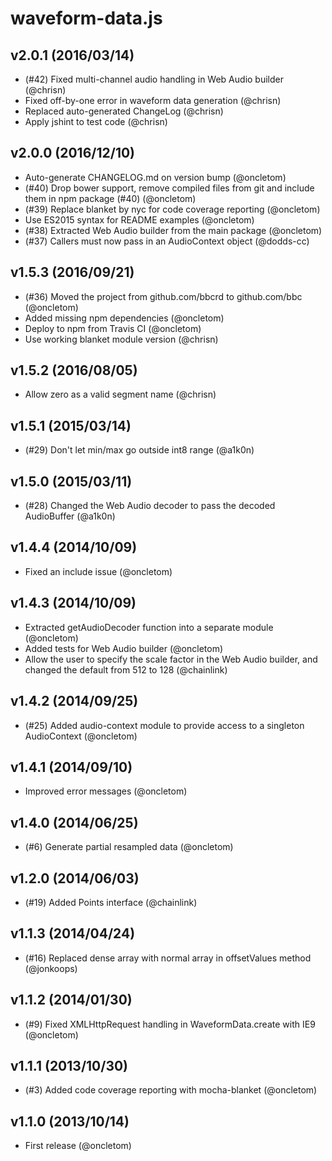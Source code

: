 # waveform-data.js

## v2.0.1 (2016/03/14)

 * (#42) Fixed multi-channel audio handling in Web Audio builder (@chrisn)
 * Fixed off-by-one error in waveform data generation (@chrisn)
 * Replaced auto-generated ChangeLog (@chrisn)
 * Apply jshint to test code (@chrisn)

## v2.0.0 (2016/12/10)

 * Auto-generate CHANGELOG.md on version bump (@oncletom)
 * (#40) Drop bower support, remove compiled files from git and include them in
   npm package (#40) (@oncletom)
 * (#39) Replace blanket by nyc for code coverage reporting (@oncletom)
 * Use ES2015 syntax for README examples (@oncletom)
 * (#38) Extracted Web Audio builder from the main package (@oncletom)
 * (#37) Callers must now pass in an AudioContext object (@dodds-cc)

## v1.5.3 (2016/09/21)

 * (#36) Moved the project from github.com/bbcrd to github.com/bbc (@oncletom)
 * Added missing npm dependencies (@oncletom)
 * Deploy to npm from Travis CI (@oncletom)
 * Use working blanket module version (@chrisn)

## v1.5.2 (2016/08/05)

 * Allow zero as a valid segment name (@chrisn)

## v1.5.1 (2015/03/14)

 * (#29) Don't let min/max go outside int8 range (@a1k0n)

## v1.5.0 (2015/03/11)

 * (#28) Changed the Web Audio decoder to pass the decoded AudioBuffer (@a1k0n)

## v1.4.4 (2014/10/09)

 * Fixed an include issue (@oncletom)

## v1.4.3 (2014/10/09)

 * Extracted getAudioDecoder function into a separate module (@oncletom)
 * Added tests for Web Audio builder (@oncletom)
 * Allow the user to specify the scale factor in the Web Audio builder, and
   changed the default from 512 to 128 (@chainlink)

## v1.4.2 (2014/09/25)

 * (#25) Added audio-context module to provide access to a singleton
   AudioContext (@oncletom)

## v1.4.1 (2014/09/10)

 * Improved error messages (@oncletom)

## v1.4.0 (2014/06/25)

 * (#6) Generate partial resampled data (@oncletom)

## v1.2.0 (2014/06/03)

 * (#19) Added Points interface (@chainlink)

## v1.1.3 (2014/04/24)

 * (#16) Replaced dense array with normal array in offsetValues method
   (@jonkoops)

## v1.1.2 (2014/01/30)

 * (#9) Fixed XMLHttpRequest handling in WaveformData.create with IE9
   (@oncletom)

## v1.1.1 (2013/10/30)

 * (#3) Added code coverage reporting with mocha-blanket (@oncletom)

## v1.1.0 (2013/10/14)

 * First release (@oncletom)
